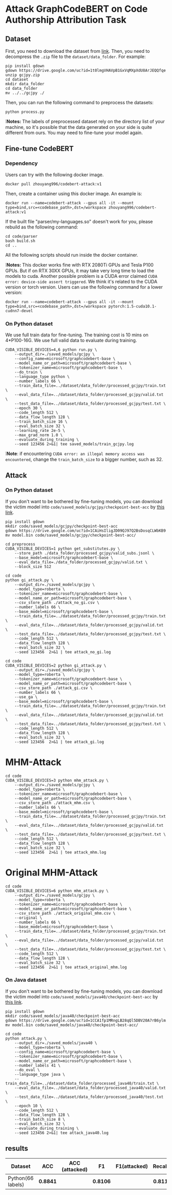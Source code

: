 # Attack GraphCodeBERT on Code Authorship Attribution Task

## Dataset

First, you need to download the dataset from [link](https://drive.google.com/file/d/1t0lmgVHAVpB1GxVqMXpXdU8ArJEQQfqe/view?usp=sharing). Then, you need to decompress the `.zip` file to the `dataset/data_folder`. For example:

```
pip install gdown
gdown https://drive.google.com/uc?id=1t0lmgVHAVpB1GxVqMXpXdU8ArJEQQfqe
unzip gcjpy.zip
cd dataset
mkdir data_folder
cd data_folder
mv ../../gcjpy ./
```

Then, you can run the following command to preprocess the datasets:

```
python process.py
```

❕**Notes:** The labels of preprocessed dataset rely on the directory list of your machine, so it's possible that the data generated on your side is quite different from ours. You may need to fine-tune your model again.

## Fine-tune CodeBERT

### Dependency

Users can try with the following docker image.

```
docker pull zhouyang996/codebert-attack:v1
```

Then, create a container using this docker image. An example is:

```
docker run --name=codebert-attack --gpus all -it --mount type=bind,src=<codebase_path>,dst=/workspace zhouyang996/codebert-attack:v1
```

If the built file "parser/my-languages.so" doesn't work for you, please rebuild as the following command:

```shell
cd code/parser
bash build.sh
cd ..
```

All the following scripts should run inside the docker container. 

❕**Notes:** This docker works fine with RTX 2080Ti GPUs and Tesla P100 GPUs. But if on RTX 30XX GPUs, it may take very long time to load the models to cuda. Another possible problem is a CUDA error claimed `CUDA error: device-side assert triggered`. We think it's related to the CUDA version or torch version. Users can use the following command for a lower version:

```
docker run --name=codebert-attack --gpus all -it --mount type=bind,src=<codebase_path>,dst=/workspace pytorch:1.5-cuda10.1-cudnn7-devel
```

### On Python dataset

We use full train data for fine-tuning. The training cost is 10 mins on 4*P100-16G. We use full valid data to evaluate during training.

```
CUDA_VISIBLE_DEVICES=4,6 python run.py \
    --output_dir=./saved_models/gcjpy \
    --config_name=microsoft/graphcodebert-base \
    --model_name_or_path=microsoft/graphcodebert-base \
    --tokenizer_name=microsoft/graphcodebert-base \
    --do_train \
    --language_type python \
    --number_labels 66 \
    --train_data_file=../dataset/data_folder/processed_gcjpy/train.txt \
    --eval_data_file=../dataset/data_folder/processed_gcjpy/valid.txt \
    --test_data_file=../dataset/data_folder/processed_gcjpy/test.txt \
    --epoch 30 \
    --code_length 512 \
    --data_flow_length 128 \
    --train_batch_size 16 \
    --eval_batch_size 32 \
    --learning_rate 2e-5 \
    --max_grad_norm 1.0 \
    --evaluate_during_training \
    --seed 123456 2>&1| tee saved_models/train_gcjpy.log
```
❕**Note**: if encountering `CUDA error: an illegal memory access was encountered`, change the `train_batch_size` to a bigger number, such as 32.



## Attack

### On Python dataset

If you don't want to be bothered by fine-tuning models, you can download the victim model into `code/saved_models/gcjpy/checkpoint-best-acc` by [this link](https://drive.google.com/file/d/1CAiHsIligJD09QJ97Q2BsDosqCLWbKB9/view?usp=sharing).

```shell
pip install gdown
mkdir code/saved_models/gcjpy/checkpoint-best-acc
gdown https://drive.google.com/uc?id=1CAiHsIligJD09QJ97Q2BsDosqCLWbKB9
mv model.bin code/saved_models/gcjpy/checkpoint-best-acc/
```

```
cd preprocess
CUDA_VISIBLE_DEVICES=1 python get_substitutes.py \
    --store_path ./data_folder/processed_gcjpy/valid_subs.jsonl \
    --base_model=microsoft/graphcodebert-base \
    --eval_data_file=./data_folder/processed_gcjpy/valid.txt \
    --block_size 512
```

```shell
cd code
python gi_attack.py \
    --output_dir=./saved_models/gcjpy \
    --model_type=roberta \
    --tokenizer_name=microsoft/graphcodebert-base \
    --model_name_or_path=microsoft/graphcodebert-base \
    --csv_store_path ./attack_no_gi.csv \
    --number_labels 66 \
    --base_model=microsoft/graphcodebert-base \
    --train_data_file=../dataset/data_folder/processed_gcjpy/train.txt \
    --eval_data_file=../dataset/data_folder/processed_gcjpy/valid.txt \
    --test_data_file=../dataset/data_folder/processed_gcjpy/test.txt \
    --code_length 512 \
    --data_flow_length 128 \
    --eval_batch_size 32 \
    --seed 123456  2>&1 | tee attack_no_gi.log
```


```shell
cd code
CUDA_VISIBLE_DEVICES=2 python gi_attack.py \
    --output_dir=./saved_models/gcjpy \
    --model_type=roberta \
    --tokenizer_name=microsoft/graphcodebert-base \
    --model_name_or_path=microsoft/graphcodebert-base \
    --csv_store_path ./attack_gi.csv \
    --number_labels 66 \
    --use_ga \
    --base_model=microsoft/graphcodebert-base \
    --train_data_file=../dataset/data_folder/processed_gcjpy/train.txt \
    --eval_data_file=../dataset/data_folder/processed_gcjpy/valid.txt \
    --test_data_file=../dataset/data_folder/processed_gcjpy/test.txt \
    --code_length 512 \
    --data_flow_length 128 \
    --eval_batch_size 32 \
    --seed 123456  2>&1 | tee attack_gi.log
```


# MHM-Attack
```shell
cd code
CUDA_VISIBLE_DEVICES=3 python mhm_attack.py \
    --output_dir=./saved_models/gcjpy \
    --model_type=roberta \
    --tokenizer_name=microsoft/graphcodebert-base \
    --model_name_or_path=microsoft/graphcodebert-base \
    --csv_store_path ./attack_mhm.csv \
    --number_labels 66 \
    --base_model=microsoft/graphcodebert-base \
    --train_data_file=../dataset/data_folder/processed_gcjpy/train.txt \
    --eval_data_file=../dataset/data_folder/processed_gcjpy/valid.txt \
    --test_data_file=../dataset/data_folder/processed_gcjpy/test.txt \
    --code_length 512 \
    --data_flow_length 128 \
    --eval_batch_size 32 \
    --seed 123456  2>&1 | tee attack_mhm.log
```

# Original MHM-Attack
```shell
cd code
CUDA_VISIBLE_DEVICES=6 python mhm_attack.py \
    --output_dir=./saved_models/gcjpy \
    --model_type=roberta \
    --tokenizer_name=microsoft/graphcodebert-base \
    --model_name_or_path=microsoft/graphcodebert-base \
    --csv_store_path ./attack_original_mhm.csv \
    --original \
    --number_labels 66 \
    --base_model=microsoft/graphcodebert-base \
    --train_data_file=../dataset/data_folder/processed_gcjpy/train.txt \
    --eval_data_file=../dataset/data_folder/processed_gcjpy/valid.txt \
    --test_data_file=../dataset/data_folder/processed_gcjpy/test.txt \
    --code_length 512 \
    --data_flow_length 128 \
    --eval_batch_size 32 \
    --seed 123456  2>&1 | tee attack_original_mhm.log
```

### On Java dataset

If you don't want to be bothered by fine-tuning models, you can download the victim model into `code/saved_models/java40/checkpoint-best-acc` by [this link](https://drive.google.com/file/d/1CCA1fp1MRngLB28qQl5DBV20A7rB6ylm/view?usp=sharing).

```shell
pip install gdown
mkdir code/saved_models/java40/checkpoint-best-acc
gdown https://drive.google.com/uc?id=1CCA1fp1MRngLB28qQl5DBV20A7rB6ylm
mv model.bin code/saved_models/java40/checkpoint-best-acc/
```

```shell
cd code
python attack.py \
    --output_dir=./saved_models/java40 \
    --model_type=roberta \
    --config_name=microsoft/graphcodebert-base \
    --tokenizer_name=microsoft/graphcodebert-base \
    --model_name_or_path=microsoft/graphcodebert-base \
    --number_labels 41 \
    --do_eval \
    --language_type java \
    --train_data_file=../dataset/data_folder/processed_java40/train.txt \
    --eval_data_file=../dataset/data_folder/processed_java40/valid.txt \
    --test_data_file=../dataset/data_folder/processed_java40/test.txt \
    --epoch 10 \
    --code_length 512 \
    --data_flow_length 128 \
    --train_batch_size 8 \
    --eval_batch_size 32 \
    --evaluate_during_training \
    --seed 123456 2>&1| tee attack_java40.log
```

## results 

| Dataset  |    ACC    |  ACC (attacked)    | F1| F1(attacked) |Recall| Recall(attacked)|
| -------- | :-------: |   :-------: | :-------: | :-------: | :-------: | :-------: |
| Python(66 labels) | **0.8841** |  |**0.8106**| |**0.811**| |